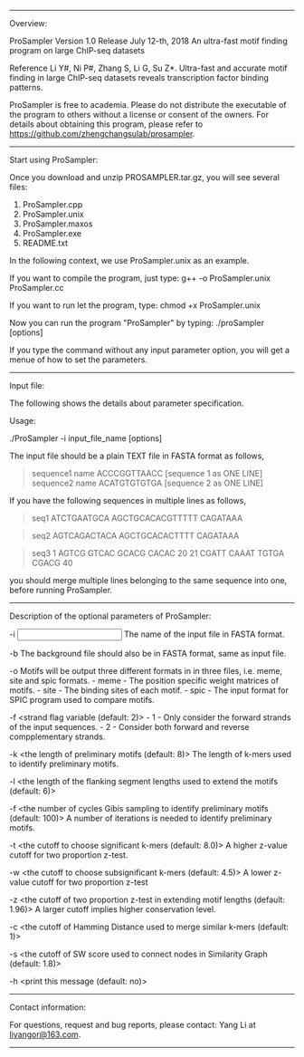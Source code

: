 **************************************************************************************************

Overview:

ProSampler
Version 1.0
Release July 12-th, 2018
An ultra-fast motif finding program on large ChIP-seq datasets

Reference
Li Y#, Ni P#, Zhang S, Li G, Su Z*. Ultra-fast and accurate motif finding in large ChIP-seq datasets
 reveals transcription factor binding patterns.

ProSampler is free to academia. Please do not distribute the executable of the program to others 
without a license or consent of the owners. For details about obtaining this program, please refer 
to https://github.com/zhengchangsulab/prosampler.

**************************************************************************************************

Start using ProSampler:

Once you download and unzip PROSAMPLER.tar.gz, you will see several files:
1. ProSampler.cpp
2. ProSampler.unix
3. ProSampler.maxos
4. ProSampler.exe
5. README.txt

In the following context, we use ProSampler.unix as an example.

If you want to compile the program, just type:
g++ -o ProSampler.unix ProSampler.cc

If you want to run let the program, type:
chmod +x ProSampler.unix

Now you can run the program "ProSampler" by typing:
./proSampler [options]

If you type the command without any input parameter option, you will
get a menue of how to set the parameters.

***************************************************************************************************

Input file:

The following shows the details about parameter specification.

Usage:

./ProSampler -i input_file_name [options]

The input file should be a plain TEXT file in FASTA format as follows,  
>sequence1 name
ACCCGGTTAACC [sequence 1 as ONE LINE]
>sequence2 name
ACATGTGTGTGA [sequence 2 as ONE LINE]

If you have the following sequences in multiple lines as follows, 
>seq1
ATCTGAATGCA
AGCTGCACACGTTTTT
CAGATAAA

>seq2
AGTCAGACTACA
AGCTGCACACTTTT
CAGATAAA

>seq3
1 AGTCG GTCAC GCACG CACAC 20
21 CGATT CAAAT TGTGA CGACG 40

you should merge multiple lines belonging to the same sequence into one, before running ProSampler.

****************************************************************************************************

Description of the optional parameters of ProSampler:

-i	<input file path>
	The name of the input file in FASTA format.

-b	<background file path>
	The background file should also be in FASTA format, same as input file.

-o	<prefix of output files>
	Motifs will be output three different formats in in three files, i.e.
	meme, site and spic formats.
	- meme - The position specific weight matrices of motifs.
	- site - The binding sites of each motif.
	- spic - The input format for SPIC program used to compare motifs.

-f	<strand flag variable (default: 2)>
	- 1 - Only consider the forward strands of the input sequences.
	- 2 - Consider both forward and reverse compplementary strands.

-k	<the length of preliminary motifs (default: 8)>
	The length of k-mers used to identify preliminary motifs.

-l	<the length of the flanking segment lengths used to extend the motifs (default: 6)>

-f	<the number of cycles Gibis sampling to identify preliminary motifs (default: 100)>
	A number of iterations is needed to identify preliminary motifs.

-t	<the cutoff to choose significant k-mers (default: 8.0)>
	A higher z-value cutoff for two proportion z-test.

-w	<the cutoff to choose subsignificant k-mers (default: 4.5)>
	A lower z-value cutoff for two proportion z-test

-z	<the cutoff of two proportion z-test in extending motif lengths (default: 1.96)>
	A larger cutoff implies higher conservation level.

-c	<the cutoff of Hamming Distance used to merge similar k-mers (default: 1)>

-s	<the cutoff of SW score used to connect nodes in Similarity Graph (default: 1.8)>

-h	<print this message (default: no)>

*****************************************************************************************************

Contact information:

For questions, request and bug reports, please contact:
Yang Li at liyangor@163.com.

******************************************************************************************************
